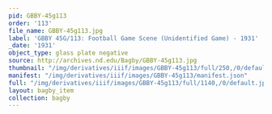 ```yaml
---
pid: GBBY-45g113
order: '113'
file_name: GBBY-45g113.jpg
label: 'GBBY 45G/113: Football Game Scene (Unidentified Game) - 1931'
_date: '1931'
object_type: glass plate negative
source: http://archives.nd.edu/Bagby/GBBY-45g113.jpg
thumbnail: "/img/derivatives/iiif/images/GBBY-45g113/full/250,/0/default.jpg"
manifest: "/img/derivatives/iiif/images/GBBY-45g113/manifest.json"
full: "/img/derivatives/iiif/images/GBBY-45g113/full/1140,/0/default.jpg"
layout: bagby_item
collection: bagby
---
```

